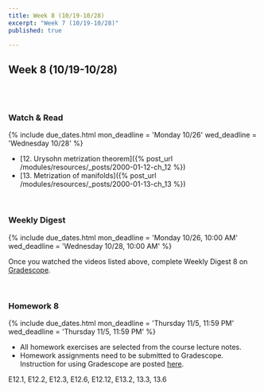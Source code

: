 ```yaml
---
title: Week 8 (10/19-10/28)
excerpt: "Week 7 (10/19-10/28)"
published: true

---
```


## Week 8 (10/19-10/28)

<br/>
<br/>


### Watch & Read

{% include due_dates.html
mon_deadline = 'Monday 10/26'
wed_deadline = 'Wednesday 10/28'
%}



* [12. Urysohn metrization theorem]({% post_url /modules/resources/_posts/2000-01-12-ch_12 %})
* [13. Metrization of manifolds]({% post_url /modules/resources/_posts/2000-01-13-ch_13 %})

<br/>

### Weekly Digest

{% include due_dates.html
mon_deadline = 'Monday 10/26, 10:00 AM'
wed_deadline = 'Wednesday 10/28, 10:00 AM'
%}

Once you watched the videos listed above, complete Weekly Digest 8 on [Gradescope](https://www.gradescope.com).

<br/>



### Homework 8


{% include due_dates.html
mon_deadline = 'Thursday 11/5, 11:59 PM'
wed_deadline = 'Thursday 11/5, 11:59 PM'
%}

* All homework exercises are selected from the course lecture notes.
* Homework assignments need to be submitted to Gradescope. Instruction for
using Gradescope are posted [here](https://www.ubgradescope.info/).


E12.1, E12.2, E12.3, E12.6, E12.12, E13.2, 13.3, 13.6
